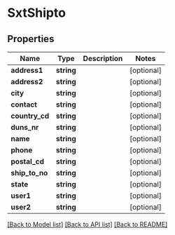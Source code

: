 # SxtShipto

## Properties
Name | Type | Description | Notes
------------ | ------------- | ------------- | -------------
**address1** | **string** |  | [optional] 
**address2** | **string** |  | [optional] 
**city** | **string** |  | [optional] 
**contact** | **string** |  | [optional] 
**country_cd** | **string** |  | [optional] 
**duns_nr** | **string** |  | [optional] 
**name** | **string** |  | [optional] 
**phone** | **string** |  | [optional] 
**postal_cd** | **string** |  | [optional] 
**ship_to_no** | **string** |  | [optional] 
**state** | **string** |  | [optional] 
**user1** | **string** |  | [optional] 
**user2** | **string** |  | [optional] 

[[Back to Model list]](../README.md#documentation-for-models) [[Back to API list]](../README.md#documentation-for-api-endpoints) [[Back to README]](../README.md)


